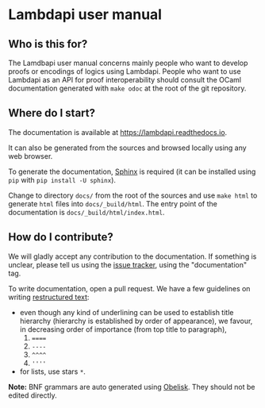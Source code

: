 Lambdapi user manual
====================

Who is this for?
----------------

The Lamdbapi user manual concerns mainly people who want to develop proofs or
encodings of logics using Lambdapi. People who want to use Lambdapi as an API
for proof interoperability should consult the OCaml documentation generated with
`make odoc` at the root of the git repository.

Where do I start?
-----------------

The documentation is available at <https://lambdapi.readthedocs.io>.

It can also be generated from the sources and browsed locally using any web
browser.

To generate the documentation, 
[Sphinx](https://www.sphinx-doc.org/en/master/index.html) is required
(it can be installed using `pip` with `pip install -U sphinx`).

Change to directory `docs/` from the root of the sources
and use `make html` to generate `html` files into `docs/_build/html`.
The entry point of the documentation is `docs/_build/html/index.html`.

How do I contribute?
--------------------

We will gladly accept any contribution to the documentation. If something is
unclear, please tell us using the 
[issue tracker](https://github.com/Deducteam/lambdapi/issues), using the 
"documentation" tag.

To write documentation, open a pull request. We have a few guidelines on writing
[restructured text](https://www.sphinx-doc.org/en/master/usage/restructuredtext/basics.html):

* even though any kind of underlining can be used to establish title hierarchy 
  (hierarchy is established by order of appearance), we favour, in decreasing
  order of importance (from top title to paragraph),
  1. `====`
  2. `----`
  3. `^^^^`
  4. `''''`
* for lists, use stars `*`.

**Note:** BNF grammars are auto generated using 
  [Obelisk](https://github.com/Lelio-Brun/Obelisk). They should not be edited 
  directly.
